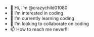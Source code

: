 - 👋 Hi, I’m @crazychild01080
- 👀 I’m interested in coding 
- 🌱 I’m currently learning coding
- 💞️ I’m looking to collaborate on coding
- 📫 How to reach me never!!!

<!---
crazychild01080/crazychild01080 is a ✨ special ✨ repository because its `README.md` (this file) appears on your GitHub profile.
You can click the Preview link to take a look at your changes.
--->
